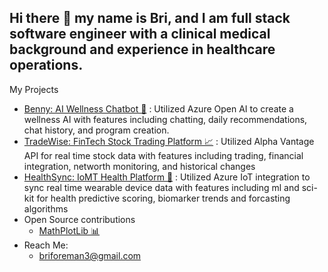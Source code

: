 ## Hi there 👋 my name is Bri, and I am full stack software engineer with a clinical medical background and experience in healthcare operations.
My Projects
- [Benny: AI Wellness Chatbot 🤖](github.com/brifore13/) : Utilized Azure Open AI to create a wellness AI with features including chatting, daily recommendations, chat history, and program creation.
- [TradeWise: FinTech Stock Trading Platform 📈](github.com/brifore13) : Utilized Alpha Vantage API for real time stock data with features including trading, financial integration, networth monitoring, and historical changes
- [HealthSync: IoMT Health Platform 👟](github.com/brifore13) : Utilized Azure IoT integration to sync real time wearable device data with features including ml and sci-kit for health predictive scoring, biomarker trends and forcasting algorithms
- Open Source contributions
  - [MathPlotLib 📊](https://github.com/matplotlib/matplotlib/pull/29696)
- Reach Me:
  - briforeman3@gmail.com 
<!--
**brifore13/brifore13** is a ✨ _special_ ✨ repository because its `README.md` (this file) appears on your GitHub profile.

Here are some ideas to get you started:

- 🔭 I’m currently working on ...
- 🌱 I’m currently learning ...
- 👯 I’m looking to collaborate on ...
- 🤔 I’m looking for help with ...
- 💬 Ask me about ...
- 📫 How to reach me: ...
- 😄 Pronouns: ...
- ⚡ Fun fact: ...
-->
